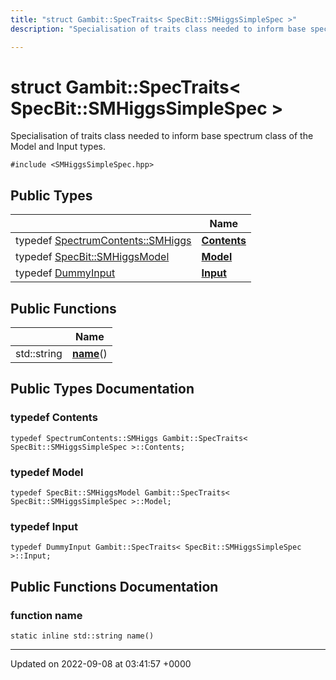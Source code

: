 ```yaml
---
title: "struct Gambit::SpecTraits< SpecBit::SMHiggsSimpleSpec >"
description: "Specialisation of traits class needed to inform base spectrum class of the Model and Input types. "

---
```


# struct Gambit::SpecTraits< SpecBit::SMHiggsSimpleSpec >



Specialisation of traits class needed to inform base spectrum class of the Model and Input types. 


`#include <SMHiggsSimpleSpec.hpp>`

## Public Types

|                | Name           |
| -------------- | -------------- |
| typedef [SpectrumContents::SMHiggs](/documentation/code/classes/structgambit_1_1spectrumcontents_1_1smhiggs/) | **[Contents](/documentation/code/classes/structgambit_1_1spectraits_3_01specbit_1_1smhiggssimplespec_01_4/#typedef-contents)**  |
| typedef [SpecBit::SMHiggsModel](/documentation/code/classes/structgambit_1_1specbit_1_1smhiggsmodel/) | **[Model](/documentation/code/classes/structgambit_1_1spectraits_3_01specbit_1_1smhiggssimplespec_01_4/#typedef-model)**  |
| typedef [DummyInput](/documentation/code/classes/classgambit_1_1dummyinput/) | **[Input](/documentation/code/classes/structgambit_1_1spectraits_3_01specbit_1_1smhiggssimplespec_01_4/#typedef-input)**  |

## Public Functions

|                | Name           |
| -------------- | -------------- |
| std::string | **[name](/documentation/code/classes/structgambit_1_1spectraits_3_01specbit_1_1smhiggssimplespec_01_4/#function-name)**() |

## Public Types Documentation

### typedef Contents

```
typedef SpectrumContents::SMHiggs Gambit::SpecTraits< SpecBit::SMHiggsSimpleSpec >::Contents;
```


### typedef Model

```
typedef SpecBit::SMHiggsModel Gambit::SpecTraits< SpecBit::SMHiggsSimpleSpec >::Model;
```


### typedef Input

```
typedef DummyInput Gambit::SpecTraits< SpecBit::SMHiggsSimpleSpec >::Input;
```


## Public Functions Documentation

### function name

```
static inline std::string name()
```


-------------------------------

Updated on 2022-09-08 at 03:41:57 +0000